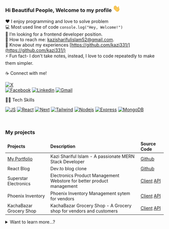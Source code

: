 ### Hi Beautiful People, Welcome to my profile <img src="./resources/hello.gif" width="24px" alt="hi">


<!-- skills -->

:hearts: I enjoy programming and love to solve problem <br/>
:computer: Most used line of code `console.log("Hey, Welcome!")` <br/>
🤔 I’m looking for a frontend developer position.<br/>
:e-mail: How to reach me: kazisharifulislam52@gmail.com.<br/>
📄 Know about my experiences [https://github.com/kazi331/](https://github.com/kazi331/) <br/>
⚡ Fun fact- I don't take notes, instead, I love to code repeatedly to make them simpler. </br>

☕ Connect with me!

[![X ](https://img.shields.io/twitter/follow/kazi__bd?color=1DA1F2&logo=x&style=for-the-badge)](https://x.com/kazi__bd)  
[![Facebook](https://img.shields.io/badge/Facebook-1877F2?style=flat&logo=facebook&logoColor=white)](https://facebook.com/kazi331)
[![Linkedin](https://img.shields.io/badge/LinkedIn-0077B5?style=flat&logo=linkedin&logoColor=white)](https://www.linkedin.com/in/kazi331/) 
[![Gmail ](https://img.shields.io/badge/Gmail-D14836?style=flat&logo=gmail&logoColor=white&style=for-the-badge)](mailto:kazisharifulislam52@gmail.com) <br/>



🧑‍💻 Tech Skills

<!-- [![HTML5](https://img.shields.io/badge/-html5-DD4B25?style=plastic&labelColor=black&logo=html5&logoColor=DD4B25)](#) -->
<!-- [![CSS3](https://img.shields.io/badge/-CSS3-008DC4?style=plastic&labelColor=black&logo=CSS3&logoColor=008DC4)](#) -->
<!-- [![TS](https://img.shields.io/badge/-Typescript-007acc?style=plastic&labelColor=black&logo=typescript&logoColor=007acc)](#)  -->
<!-- [![SASS](https://img.shields.io/badge/Sass-CC6699?style=plastic&labelColor=black&logo=sass&logoColor=CC6699)](#) -->

[![JS](https://img.shields.io/badge/-Javascript-F0DB4F?style=style=flat-square&labelColor=black&logo=javascript&logoColor=F0DB4F)](#)
[![React](https://img.shields.io/badge/-React-008DC4?style=flat-square&labelColor=black&logo=react&logoColor=61DBFB)](#)
[![Next](https://img.shields.io/badge/next-black?style=flat-square&labelColor=white&logo=nextdotjs&logoColor=black)](#)
[![Tailwind](https://img.shields.io/badge/Tailwind-1D89D1?style=flat-square&labelColor=000000&logo=tailwindcss&logoColor=1D89D1)](#)
[![Nodejs](https://img.shields.io/badge/-Nodejs-3C873A?style=flat-square&labelColor=black&logo=node.js&logoColor=3C873A)](#)
[![Express](https://img.shields.io/badge/Express-3C873A?style=flat-square&labelColor=black&logo=express&logoColor=3C873A)](#)
[![MongoDB](https://img.shields.io/badge/MongoDB-118B4B?style=flat-square&labelColor=black&logo=mongodb&logoColor=118B4B)](#) 
<!-- [![VSCode](https://img.shields.io/badge/Visual_Studio-1D89D1?style=plastic&labelColor=black&logo=visual%20studio&logoColor=1D89D1)](#) -->
<!-- [![Git](https://img.shields.io/badge/Git-F05032?style=plastic&labelColor=black&logo=git&logoColor=E84E31)](#) -->

<!-- [![GraphQL](https://img.shields.io/badge/-GraphQl-e535ab?style=plastic&labelColor=black&logo=node.js&logoColor=e535ab)](#) -->
<br/>




### My projects
<table>
  <thead align="left">
    <tr border: none;>
      <td><b>Projects</b></td>
      <td><b>Description</b></td>
      <td><b>Source Code</b></td>
    </tr>
  </thead>
  <tbody>
    <tr>
      <td><a href="https://kazi331.vercel.app" target="_blank">My Portfolio</a></td>
      <td>Kazi Shariful Islam - A passionate MERN Stack Developer</td>
      <td><a href="https://github.com/kazi331/custom-portfolio" target="_blank">Github</a></td>
    </tr>
    <tr>
      <td> React Blog </td>
      <td> Dev.to blog clone  </td>
      <td> <a href="https://github.com/kazi331/react-blog">Github</a> </td>
    </tr>
    <tr>
      <td> Superstar Electronics </td>
      <td> Electronics Product Management Webstore for better product management  </td>
      <td>
        <a href="https://github.com/kazi331/Manufacturer-webstore">Client</a>
        <a href="https://github.com/kazi331/manufacturer-website-server">API</a>
      </td>
    </tr>
    <tr>
      <td> Phoenix Inventory </td>
      <td> Phoenix Inventory Management sytem for vendors </td>
      <td>
        <a href="https://github.com/kazi331/Warehouse-management">Client</a>
        <a href="https://github.com/kazi331/Warehouse-management-server">API</a>
      </td>
    </tr>
    <tr>
      <td> KachaBazar Grocery Shop </td>
      <td> KachaBazar Grocery Shop - A Grocery shop for vendors and customers </td>
      <td>
        <a href="https://github.com/kazi331/next.js-redux-ecommerce">Client</a>
        <a href="https://github.com/kazi331/next.js-redux-ecommerce">API</a>
      </td>
    </tr>
  </tbody>
</table>


<details>
<summary>
  Want to learn more...?
</summary>
<br>

[![Typing SVG](https://readme-typing-svg.herokuapp.com/?color=00bfbf&size=35&center=true&vCenter=true&width=1000&lines=Hi,+This+is+Kazi+Shariful+Islam;I'm+a+passionate+MERN+Stack+Developer;I+build+Web+Application+with+React+&+Node;Be+Welcome!+:%29)](https://git.io/typing-svg)


<div align="center">  
  <img width="54%" " src="https://github-readme-stats.vercel.app/api?username=kazi331&show_icons=true&count_private=true&hide_border=true&title_color=00bfbf&icon_color=00bfbf&text_color=c9d1d9&bg_color=0d1117" alt="Alvarez github stats" /> 
  <img width="45%" " src="https://github-readme-stats.vercel.app/api/top-langs/?username=kazi331&layout=compact&hide_border=true&title_color=00bfbf&text_color=00bfbf&bg_color=0d1117" />
</div>
</details>


<!--  Graph -->

<!-- ![Contribution](https://activity-graph.herokuapp.com/graph?username=kazi331&theme=gotham&hide_border=true&area=true) -->



